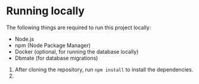 # Running locally

The following things are required to run this project locally:

* Node.js
* npm (Node Package Manager)
* Docker (optional, for running the database locally)
* Dbmate (for database migrations)

1. After cloning the repository, run `npm install` to install the dependencies.
2. 
